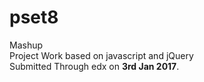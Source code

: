 # pset8
Mashup <br>
Project Work based on javascript and jQuery<br>
Submitted Through edx on <strong>3rd Jan 2017</strong>.
